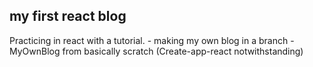 ## my first react blog

Practicing in react with a tutorial. - making my own blog in a branch - MyOwnBlog from basically scratch (Create-app-react notwithstanding)